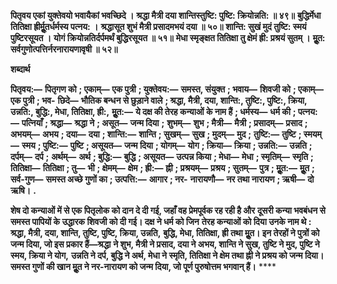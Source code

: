 **पितृवय एकां युक्तेवयो भवायैकां भवच्छिदे ।** **श्रद्धा मैत्री दया शान्तिस्तुष्टि: पुष्टि: क्रियोन्नति: ॥ ४९॥** **बुद्धिर्मेधा तितिक्षा ह्रीर्मूॢतर्धर्मस्य पत्नय: ।** **श्रद्धासूत शुभं मैत्री प्रसादमभयं दया ॥ ५०॥** **शान्ति: सुखं मुदं तुष्टि: स्मयं पुष्टिरसूयत ।** **योगं क्रियोन्नतिर्दर्पमर्थं बुद्धिरसूयत ॥ ५१॥** **मेधा स्मृङ्क्षत तितिक्षा तु क्षेमं ह्री: प्रश्रयं सुतम् ।** **मूॢत: सर्वगुणोत्पत्तिर्नरनारायणावृषी ॥ ५२॥** 

**शब्दार्थ** 

**पितृवय:—** **पितृगण को** **; एकाम्—** **एक पुत्री** **; युक्तेवय:—** **समस्त, संयुक्त** **; भवाय—** **शिवजी को** **; एकाम्—** **एक पुत्री** **; भव-** **छिदे—** **भौतिक बन्धन से छुड़ाने वाले** **; श्रद्धा, मैत्री, दया, शान्ति:, तुष्टि:, पुष्टि:, क्रिया, उन्नति:, बुद्धि:, मेधा, तितिक्षा, ह्री:,** **मूॢत:—** **ये दक्ष की तेरह कन्याओं के नाम हैं** **; धर्मस्य—** **धर्म की** **; पत्नय:—** **पत्नियाँ** **; श्रद्धा—** **श्रद्धा ने** **; असूत—** **जन्म दिया** **;** **शुभम्—** **शुभ** **; मैत्री—** **मैत्री** **; प्रसादम्—** **प्रसाद** **; अभयम्—** **अभय** **; दया—** **दया** **; शान्ति:—** **शान्ति** **; सुखम्—** **सुख** **; मुदम्—** **मुद** **;** **तुष्टि:—** **तुष्टि** **; स्मयम्—** **स्मय** **; पुष्टि:—** **पुष्टि** **; असूयत—** **जन्म दिया** **; योगम्—** **योग** **; क्रिया—** **क्रिया** **; उन्नति:—** **उन्नति** **; दर्पम्—** **दर्प** **;** **अर्थम्—** **अर्थ** **; बुद्धि:—** **बुद्धि** **; असूयत—** **उत्पन्न किया** **; मेधा—** **मेधा** **; स्मृतिम्—** **स्मृति** **; तितिक्षा—** **तितिक्षा** **; तु—** **भी** **; क्षेमम्—** **क्षेम** **; ह्री:—** **ह्नी** **; प्रश्रयम्—** **प्रश्रय** **; सुतम्—** **पुत्र** **; मूॢत:—** **मूॢत** **; सर्व-गुण—** **समस्त अच्छे गुणों का** **; उत्पत्ति:—** **आगार** **; नर-** **नारायणौ—** **नर तथा नारायण** **; ऋषी—** **दो ऋषि।** **.** 

**शेष दो कन्याओं में से एक पितृलोक को दान दे दी गई, जहाँ वह प्रेमपूर्वक रह रही है और** **दूसरी कन्या भवबंधन से समस्त पापियों के उद्धारक शिवजी को दी गई। दक्ष ने धर्म को जिन** **तेरह कन्याओं को दिया उनके नाम थे : श्रद्धा, मैत्री, दया, शान्ति, तुष्टि, पुष्टि, क्रिया, उन्नति,** **बुद्धि, मेधा, तितिक्षा, ह्री तथा मूॢत। इन तेरहों ने पुत्रों को जन्म दिया, जो इस प्रकार हैं—श्रद्धा** **ने शुभ, मैत्री ने प्रसाद, दया ने अभय, शान्ति ने सुख, तुष्टि ने मुद, पुष्टि ने स्मय, क्रिया ने योग,** **उन्नति ने दर्प, बुद्धि ने अर्थ, मेधा ने स्मृति, तितिक्षा ने क्षेम तथा ह्नी ने प्रश्रय को जन्म दिया।** **समस्त गुणों की खान मूॢत ने नर-नारायण को जन्म दिया, जो पूर्ण पुरुषोत्तम भगवान् हैं।** **** 